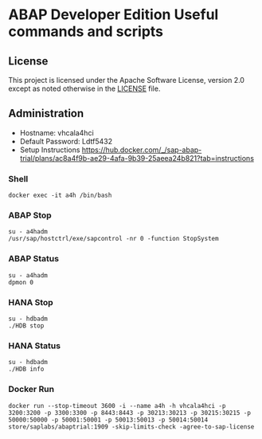 # ABAP Developer Edition Useful commands and scripts


## License
This project is licensed under the Apache Software License, version 2.0 except as noted otherwise in the [LICENSE](LICENSES/Apache-2.0.txt) file.

## Administration
- Hostname: vhcala4hci
- Default Password: Ldtf5432
- Setup Instructions https://hub.docker.com/_/sap-abap-trial/plans/ac8a4f9b-ae29-4afa-9b39-25aeea24b821?tab=instructions

### Shell
```shell
docker exec -it a4h /bin/bash
```

### ABAP Stop
```shell
su - a4hadm
/usr/sap/hostctrl/exe/sapcontrol -nr 0 -function StopSystem
```

### ABAP Status
```shell
su - a4hadm
dpmon 0
```

### HANA Stop
```shell
su - hdbadm
./HDB stop
```

### HANA Status
```shell
su - hdbadm
./HDB info
```

### Docker Run
```shell
docker run --stop-timeout 3600 -i --name a4h -h vhcala4hci -p 3200:3200 -p 3300:3300 -p 8443:8443 -p 30213:30213 -p 30215:30215 -p 50000:50000 -p 50001:50001 -p 50013:50013 -p 50014:50014 store/saplabs/abaptrial:1909 -skip-limits-check -agree-to-sap-license
```

